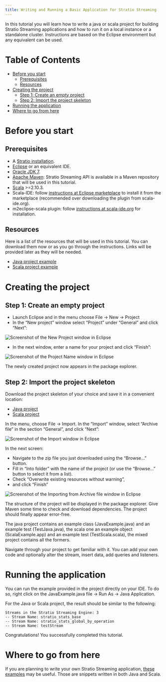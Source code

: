 ```yaml
---
title: Writing and Running a Basic Application for Stratio Streaming
---
```


In this tutorial you will learn how to write a java or scala project for building Stratio Streaming applications 
and how to run it on a local instance or a standalone cluster. Instructions are based on the Eclipse environment 
but any equivalent can be used.

Table of Contents
=================

-   [Before you start](#before-you-start)
    -   [Prerequisites](#prerequisites)
    -   [Resources](#resources)
-   [Creating the project](#creating-the-project)
    -   [Step 1: Create an empty project](#step-1-create-an-empty-project)
    -   [Step 2: Import the project skeleton](#step-2-import-the-project-skeleton)
-   [Running the application](#running-the-application)
-   [Where to go from here](#where-to-go-from-here)

Before you start
================

Prerequisites
-------------

-   A [Stratio installation](/getting-started.html "Getting Started").
-   [Eclipse](https://www.eclipse.org/ "Eclipse website") or an equivalent IDE.
-   [Oracle JDK 7](http://www.oracle.com/technetwork/java/javase/downloads/index.html "Oracle Java7 download page").
-   [Apache Maven](http://maven.apache.org/ "The Maven project website"): Stratio Streaming API is available in a Maven repository that will be used in this tutorial.
-   [Scala](http://www.scala-lang.org/ "Scala website") >=2.10.3.
-   Scala-IDE: follow [instructions at Eclipse marketplace](http://marketplace.eclipse.org/marketplace-client-intro "Instructions to use Eclipse Marketplace") to install it from the marketplace (recommended over downloading the plugin from scala-ide.org).
-   m2eclipse-scala plugin: follow [instructions at scala-ide.org](http://scala-ide.org/docs/tutorials/m2eclipse/index.html "Tutorial for m2eclipse-scala plugin installation") for installation.

Resources
---------

Here is a list of the resources that will be used in this tutorial. You can download them now or as 
you go through the instructions. Links will be provided later as they will be needed.

-   [Java project example](http://docs.openstratio.org/resources/eclipse/streaming/StratioStreamingJavaProject.zip)
-   [Scala project example](http://docs.openstratio.org/resources/eclipse/streaming/StratioStreamingScalaProject.zip)

Creating the project
====================

Step 1: Create an empty project
-------------------------------

-   Launch Eclipse and in the menu choose File -> New -> Project
-   In the “New project” window select “Project” under “General” and click “Next”:

![Screenshot of the New Project window in Eclipse](http://www.openstratio.org/wp-content/uploads/2014/03/01-newProject.png)

-   In the next window, enter a name for your project and click “Finish”:

![Screenshot of the Project Name window in Eclipse](http://www.openstratio.org/wp-content/uploads/2014/03/02-projectName.png)

The newly created project now appears in the package explorer.

Step 2: Import the project skeleton
-----------------------------------

Download the project skeleton of your choice and save it in a convenient location:

-   [Java project](http://docs.openstratio.org/resources/eclipse/streaming/StratioStreamingJavaProject.zip)
-   [Scala project](http://docs.openstratio.org/resources/eclipse/streaming/StratioStreamingScalaProject.zip)

In the menu, choose File -> Import. In the “Import” window, select “Archive file” in the section “General”, and click “Next”:

![Screenshot of the Import window in Eclipse](http://www.openstratio.org/wp-content/uploads/2014/03/03-importWindow.png)

In the next screen:

-   Navigate to the zip file you just downloaded using the “Browse…” button.
-   Fill in “Into folder” with the name of the project (or use the “Browse…” button to select it from a list).
-   Check “Overwrite existing resources without warning”,
-   and click “Finish”

![Screenshot of the Importing from Archive file window in Eclipse](http://www.openstratio.org/wp-content/uploads/2014/03/04-importFromFile1.png)

The structure of the project will be displayed in the package explorer. Give Maven some time to check 
and download dependencies. The project should finally appear error-free.

The java project contains an example class (JavaExample.java) and an example test (TestJava.java), the 
scala one an example object (ScalaExample.app) and an example test (TestScala.scala), the mixed project 
contains all the formers.

Navigate through your project to get familiar with it. You can add your own code and optionally alter the 
stream, insert data, add queries and listeners.

Running the application
=======================

You can run the example provided in the project directly on your IDE. To do so, right click on the 
JavaExample.java file -> Run As -> Java Application.

For the Java or Scala project, the result should be similar to the following:

~~~~ {code}
Streams in the Stratio Streaming Engine: 3
-- Stream Name: stratio_stats_base
-- Stream Name: stratio_stats_global_by_operation
-- Stream Name: testStream
~~~~

Congratulations! You successfully completed this tutorial.

Where to go from here
=====================

If you are planning to write your own Stratio Streaming application, 
[these examples](using-streaming-api-examples.html "Using the Stratio Streaming API") may be useful. 
Those are snippets written in both Java and Scala.
